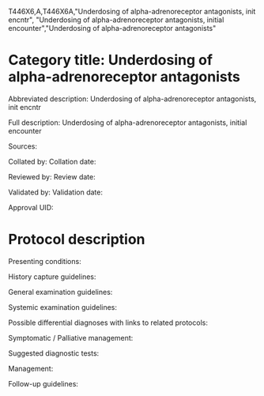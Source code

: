 T446X6,A,T446X6A,"Underdosing of alpha-adrenoreceptor antagonists, init encntr", "Underdosing of alpha-adrenoreceptor antagonists, initial encounter","Underdosing of alpha-adrenoreceptor antagonists"
# Category title: Underdosing of alpha-adrenoreceptor antagonists

Abbreviated description: Underdosing of alpha-adrenoreceptor antagonists, init encntr

Full description: Underdosing of alpha-adrenoreceptor antagonists, initial encounter

Sources:

Collated by:
Collation date:

Reviewed by:
Review date:

Validated by:
Validation date:

Approval UID:

# Protocol description

Presenting conditions:

History capture guidelines:

General examination guidelines:

Systemic examination guidelines:

Possible differential diagnoses with links to related protocols:

Symptomatic / Palliative management:

Suggested diagnostic tests:

Management:

Follow-up guidelines:
